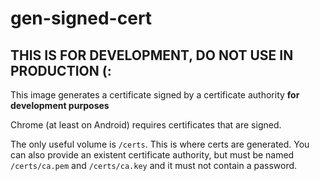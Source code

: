 # gen-signed-cert

## THIS IS FOR DEVELOPMENT, DO NOT USE IN PRODUCTION (:

This image generates a certificate signed by a certificate 
authority **for development purposes**

Chrome (at least on Android) requires certificates that are signed.

The only useful volume is `/certs`. This is where certs are generated.
You can also provide an existent certificate authority, but must be named 
`/certs/ca.pem` and `/certs/ca.key` and it must not contain a password.


